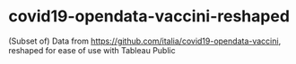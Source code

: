 # covid19-opendata-vaccini-reshaped
(Subset of) Data from https://github.com/italia/covid19-opendata-vaccini, reshaped for ease of use with Tableau Public
